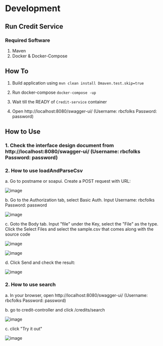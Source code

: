 # Development


## Run Credit Service

### Required Software

1. Maven
2. Docker & Docker-Compose

## How To
1. Build application using
   `mvn clean install Dmaven.test.skip=true`
   
2. Run docker-compose
   `docker-compose -up`


3. Wait till the READY of `Credit-service` container
    
    
4. Open http://localhost:8080/swagger-ui/ (Username: rbcfolks Password: password)


## How to Use

### 1. Check the interface design document from http://localhost:8080/swagger-ui/ (Username: rbcfolks Password: password)

### 2. How to use loadAndParseCsv

  a. Go to postname or soapui. Create a POST request with URL:

![image](https://user-images.githubusercontent.com/70720442/204915760-01456697-dd14-4bf2-878b-99c009f33da0.png)

  b. Go to the Authorization tab, select Basic Auth. Input Username: rbcfolks Password: password
  
  ![image](https://user-images.githubusercontent.com/70720442/204917685-a2e60fb4-0157-414b-9a3a-278c44f7c1a6.png)


  c. Goto the Body tab. Input "file" under the Key, select the "File" as the type. Click the Select Files and select the sample.csv that comes along with the source code
  
  ![image](https://user-images.githubusercontent.com/70720442/204917851-1e8af210-fdf7-419a-b8fb-cb8e25e8c1f8.png)

  ![image](https://user-images.githubusercontent.com/70720442/204918261-1a50c6dc-3299-4eeb-b0ce-b62dfcf20e0b.png)

  d. Click Send and check the result:
  
![image](https://user-images.githubusercontent.com/70720442/204919032-67ef6708-ed2c-4057-8f08-ffa2c7a355eb.png)


### 2. How to use search

   a. In your browser, open http://localhost:8080/swagger-ui/ (Username: rbcfolks Password: password)
   
   b. go to credit-controller and click /credits/search
   
   ![image](https://user-images.githubusercontent.com/70720442/204919363-840d1a9c-f518-48bb-b30e-055efa61dfd0.png)
   
   c. click "Try it out"
   
   ![image](https://user-images.githubusercontent.com/70720442/204919578-1c76ecc4-9d8f-4da1-b9fe-7e80f050a9c5.png)




